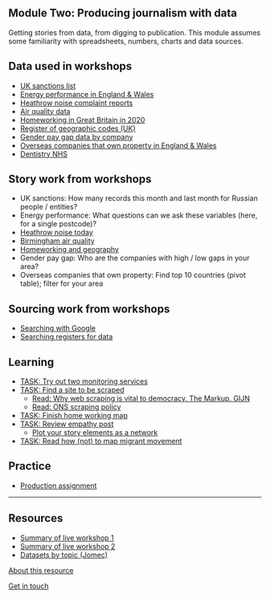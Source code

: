 ## Module Two: Producing journalism with data

Getting stories from data, from digging to publication. This module assumes some familiarity with spreadsheets, numbers, charts and data sources.

## Data used in workshops
- [UK sanctions list](https://www.gov.uk/government/publications/the-uk-sanctions-list)
- [Energy performance in England & Wales](https://epc.opendatacommunities.org/domestic/search)
- [Heathrow noise complaint reports](https://www.heathrow.com/company/local-community/noise/noise-reports-and-statistics/reports)
- [Air quality data](https://uk-air.defra.gov.uk/data/data_selector_service)
- [Homeworking in Great Britain in 2020](https://www.ons.gov.uk/employmentandlabourmarket/peopleinwork/labourproductivity/adhocs/13196homeworkingintheukbrokendownbyunitaryandlocalauthoritydistricts2020)
- [Register of geographic codes (UK)](https://geoportal.statistics.gov.uk/datasets/ons::register-of-geographic-codes-december-2021-for-the-united-kingdom/about)
- [Gender pay gap data by company](https://gender-pay-gap.service.gov.uk/viewing/download)
- [Overseas companies that own property in England & Wales](https://use-land-property-data.service.gov.uk/datasets/ocod)
- [Dentistry NHS](https://github.com/BBC-Data-Unit/NHS_dentists)

## Story work from workshops
- UK sanctions: How many records this month and last month for Russian people / entities?
- Energy performance: What questions can we ask these variables (here, for a single postcode)?
- [Heathrow noise today](https://aodhanlutetiae.github.io/dj_prod/heathrow)
- [Birmingham air quality](https://aodhanlutetiae.github.io/dj_prod/air)
- [Homeworking and geography](https://aodhanlutetiae.github.io/dj_prod/uk_geo_home)
- Gender pay gap: Who are the companies with high / low gaps in your area?
- Overseas companies that own property: Find top 10 countries (pivot table); filter  for your area

## Sourcing work from workshops
- [Searching with Google](https://aodhanlutetiae.github.io/dj_prod/search)
- [Searching registers for data](https://aodhanlutetiae.github.io/dj_prod/digging)

## Learning

- [TASK: Try out two monitoring services](https://aodhanlutetiae.github.io/dj_prod/monitoring)
- [TASK: Find a site to be scraped](https://forms.gle/8sDZY6YhumAuVQgCA)
  - [Read: Why web scraping is vital to democracy. The Markup. GIJN](https://gijn.org/2020/12/17/why-web-scraping-is-vital-to-democracy/)
  - [Read: ONS scraping policy](https://www.ons.gov.uk/aboutus/transparencyandgovernance/datastrategy/datapolicies/webscrapingpolicy)
- [TASK: Finish home working map](https://www.youtube.com/watch?v=zG34qg_UlQg)
- [TASK: Review empathy post](https://onlinejournalismblog.com/2020/02/19/empathy-investigative-journalism-story-ideas/)
  - [Plot your story elements as a network](https://kumu.io/)
- [TASK: Read how (not) to map migrant movement](https://thecorrespondent.com/664/how-maps-in-the-media-make-us-more-negative-about-migrants/738023272448-bac255ba)

## Practice

- [Production assignment](https://aodhanlutetiae.github.io/dj_prod/assign)

---
## Resources

- [Summary of live workshop 1](workshop_one_summary.pdf)
- [Summary of live workshop 2](workshop_two_summary.pdf)
- [Datasets by topic (Jomec)](https://aodhanlutetiae.github.io/j_book/intro.html)

[About this resource](https://aodhanlutetiae.github.io/dj_prod/about)

[Get in touch](mailto:odonnella4@cardiff.ac.uk)
